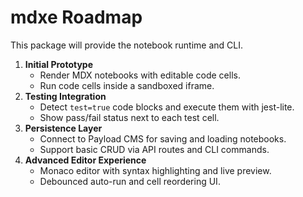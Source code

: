 # mdxe Roadmap

This package will provide the notebook runtime and CLI.

1. **Initial Prototype**
   - Render MDX notebooks with editable code cells.
   - Run code cells inside a sandboxed iframe.
2. **Testing Integration**
   - Detect `test=true` code blocks and execute them with jest-lite.
   - Show pass/fail status next to each test cell.
3. **Persistence Layer**
   - Connect to Payload CMS for saving and loading notebooks.
   - Support basic CRUD via API routes and CLI commands.
4. **Advanced Editor Experience**
   - Monaco editor with syntax highlighting and live preview.
   - Debounced auto-run and cell reordering UI.
